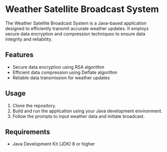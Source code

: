 # Weather Satellite Broadcast System

The Weather Satellite Broadcast System is a Java-based application designed to efficiently transmit accurate weather updates. It employs secure data encryption and compression techniques to ensure data integrity and reliability.

## Features

- Secure data encryption using RSA algorithm
- Efficient data compression using Deflate algorithm
- Reliable data transmission for weather updates

## Usage

1. Clone the repository.
2. Build and run the application using your Java development environment.
3. Follow the prompts to input weather data and initiate broadcast.

## Requirements

- Java Development Kit (JDK) 8 or higher

